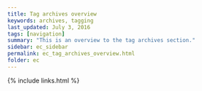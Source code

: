 ```yaml
---
title: Tag archives overview
keywords: archives, tagging
last_updated: July 3, 2016
tags: [navigation]
summary: "This is an overview to the tag archives section."
sidebar: ec_sidebar
permalink: ec_tag_archives_overview.html
folder: ec
---
```


{% include links.html %}
